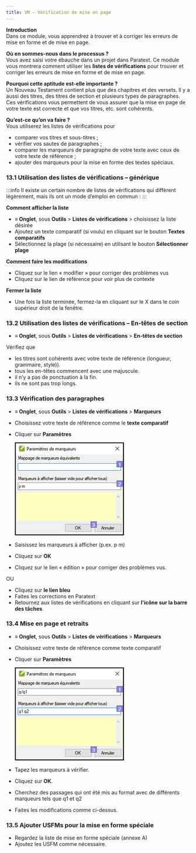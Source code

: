 ```yaml
---
title: VM – Vérification de mise en page
---
```

**Introduction**  
Dans ce module, vous apprendrez à trouver et à corriger les erreurs de mise en forme et de mise en page.

**Où en sommes-nous dans le processus ?**  
Vous avez saisi votre ébauche dans un projet dans Paratext. Ce module vous montrera comment utiliser les **listes de vérifications** pour trouver et corriger les erreurs de mise en forme et de mise en page.

**Pourquoi cette aptitude est-elle importante ?**  
Un Nouveau Testament contient plus que des chapitres et des versets. Il y a aussi des titres, des titres de section et plusieurs types de paragraphes. Ces vérifications vous permettent de vous assurer que la mise en page de votre texte est correcte et que vos titres, etc. sont cohérents.

**Qu’est-ce qu’on va faire ?**  
Vous utiliserez les listes de vérifications pour

-   comparer vos titres et sous-titres ;
-   vérifier vos sautes de paragraphes ;
-   comparer les marqueurs de paragraphe de votre texte avec ceux de votre texte de référence ;
-   ajouter des marqueurs pour la mise en forme des textes spéciaux.

### 13.1 Utilisation des listes de vérifications – générique
:::info
Il existe un certain nombre de listes de vérifications qui diffèrent légèrement, mais ils ont un mode d’emploi en commun :
:::

**Comment afficher la liste**  
-   **≡ Onglet**, sous **Outils** \> **Listes de vérifications** \> choisissez la liste désirée
-   Ajoutez un texte comparatif (si voulu) en cliquant sur le bouton **Textes comparatifs**
-   Sélectionnez la plage (si nécessaire) en utilisant le bouton **Sélectionner plage**

**Comment faire les modifications**  
-   Cliquez sur le lien « modifier » pour corriger des problèmes vus
-   Cliquez sur le lien de référence pour voir plus de contexte

**Fermer la liste**  
-   Une fois la liste terminée, fermez-la en cliquant sur le X dans le coin supérieur droit de la fenêtre.

### 13.2 Utilisation des listes de vérifications – En-têtes de section

-   **≡ Onglet**, sous **Outils** \> **Listes de vérifications** \> **En-têtes de section**

Vérifiez que

-   les titres sont cohérents avec votre texte de référence (longueur, grammaire, style)).
-   tous les en-têtes commencent avec une majuscule.
-   il n’y a pas de ponctuation à la fin.
-   ils ne sont pas trop longs.

### 13.3 Vérification des paragraphes

-   **≡ Onglet**, sous **Outils** \> **Listes de vérifications** \> **Marqueurs**
-   Choisissez votre texte de référence comme le **texte comparatif**
-   Cliquer sur **Paramètres**

    ![](../media/211be6500ac58eca4fcc4a18caa446cb.png)

-   Saisissez les marqueurs à afficher (p.ex. p m)
-   Cliquez sur **OK**
-   Cliquez sur le lien « édition » pour corriger des problèmes vus.

OU

-   Cliquez sur __le lien bleu__
-   Faites les corrections en Paratext
-   Retournez aux listes de vérifications en cliquant sur __l'icône sur la barre des tâches__.

### 13.4 Mise en page et retraits

-   **≡ Onglet**, sous **Outils** \> **Listes de vérifications** \> **Marqueurs**
-   Choisissez votre texte de référence comme texte comparatif
-   Cliquer sur **Paramètres**

    ![](../media/e6adef6cccbc83bfda373cc0ff1e631f.png)

-   Tapez les marqueurs à vérifier.
-   Cliquez sur **OK**.
-   Cherchez des passages qui ont été mis au format avec de différents marqueurs tels que q1 et q2
-   Faites les modifications comme ci-dessus.

### 13.5 Ajouter USFMs pour la mise en forme spéciale

-   Regardez la liste de mise en forme spéciale (annexe A)
-   Ajoutez les USFM comme nécessaire.
